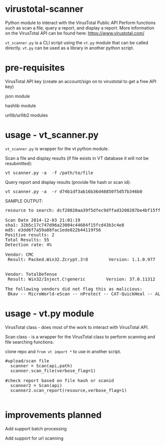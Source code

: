virustotal-scanner
==================

Python module to interact with the VirusTotal Public API
Perform functions such as scan a file, query a report, and display a report.
More information on the VirusTotal API can be found here: https://www.virustotal.com/

`vt_scanner.py` is a CLI script using the `vt.py` module that can be called directly.
`vt.py` can be used as a library in another python script.

pre-requisites
=====

VirusTotal API key (create an account/sign on to virustotal to get a free API key)

json module

hashlib module

urllib/urllib2 modules

usage - vt_scanner.py
=====

`vt_scanner.py` is wrapper for the vt python module.

Scan a file and display results (if file exists in VT database it will not be resubmitted):

<pre>vt_scanner.py -a <API KEY> -f /path/to/file</pre> 

Query report and display results (provide file hash or scan id):

<pre>vt_scanner.py -a <API KEY> -r d74b1df3ab16b36d48850f5d57b346b0</pre> 

SAMPLE OUTPUT:

<pre>
resource to search: dcf28020aa39f5dfec9dffad3208207be4bf15fff20a400b7e7eac0c445e8133

Scan Date 2014-12-03 21:01:19
sha1: 32b5c17c747d96a23004c44684f15fcd43b3c4e8 
md5: e3dd6f7a59a88fac1ede022b44119f56
Positive results: 2
Total Results: 55
Detection rate: 4%

Vendor: CMC 
 Result: Packed.Win32.Zcrypt.3!O        Version: 1.1.0.977    Update: 20141203 


Vendor: TotalDefense 
 Result: Win32/Inject.C!generic        Version: 37.0.11312    Update: 20141203 

The following vendors did not flag this as malicious: 
 Bkav -- MicroWorld-eScan -- nProtect -- CAT-QuickHeal -- ALYac -- Malwarebytes -- VIPRE -- SUPERAntiSpyware -- K7AntiVirus -- K7GW -- TheHacker -- Agnitum -- Cyren -- Symantec -- Norman -- TrendMicro-HouseCall -- Avast -- ClamAV -- Kaspersky -- BitDefender -- NANO-Antivirus -- AegisLab -- Tencent -- Ad-Aware -- Comodo -- F-Secure -- DrWeb -- Zillya -- TrendMicro -- McAfee-GW-Edition -- Sophos -- F-Prot -- Jiangmin -- Avira -- Antiy-AVL -- Kingsoft -- Microsoft -- ViRobot -- AhnLab-V3 -- GData -- ByteHero -- McAfee -- AVware -- VBA32 -- Baidu-International -- Zoner -- ESET-NOD32 -- Rising -- Ikarus -- Fortinet -- AVG -- Panda -- Qihoo-360
</pre>

usage - vt.py module
=====

VirusTotal class - does most of the work to interact with VirusTotal API.

Scan class - is a wrapper for the VirusTotal class to perform scanning and file searching functions.

clone repo and `from vt import *` to use in another script.

<pre>
#upload/scan file
  scanner = Scan(api,path)
  scanner.scan_file(verbose_flag=1)

#check report based on file hash or scanid
  scanner2 = Scan(api)
  scanner2.scan_report(resource,verbose_flag=1)

</pre>

improvements planned
=====

Add support batch processing

Add support for url scanning
